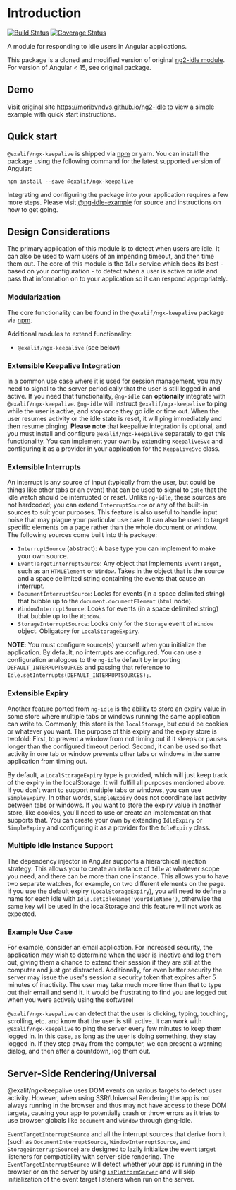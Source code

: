 # Introduction

[![Build Status](https://github.com/moribvndvs/ng2-idle/workflows/ci/badge.svg)](https://github.com/moribvndvs/ng2-idle/actions?query=workflow%3Aci)
[![Coverage Status](https://coveralls.io/repos/github/moribvndvs/ng2-idle/badge.svg?branch=master)](https://coveralls.io/github/moribvndvs/ng2-idle?branch=master)

A module for responding to idle users in Angular applications. 

This package is a cloned and modified version of original  [ng2-idle module](https://github.com/moribvndvs/ng2-idle). For version of Angular < 15, see original package.

## Demo

Visit original site https://moribvndvs.github.io/ng2-idle to view a simple example with quick start instructions.

## Quick start

`@exalif/ngx-keepalive` is shipped via [npm](https://www.npmjs.com) or yarn. You can install the package using the following command for the latest supported version of Angular:

```
npm install --save @exalif/ngx-keepalive
```

Integrating and configuring the package into your application requires a few more steps. Please visit [@ng-idle-example](https://github.com/moribvndvs/ng2-idle-example.git) for source and instructions on how to get going.

## Design Considerations

The primary application of this module is to detect when users are idle. It can also be used to warn users of an impending timeout, and then time them out. The core of this module is the `Idle` service which does its best - based on your configuration - to detect when a user is active or idle and pass that information on to your application so it can respond appropriately.

### Modularization

The core functionality can be found in the `@exalif/ngx-keepalive` package via [npm](https://www.npmjs.com).

Additional modules to extend functionality:

- `@exalif/ngx-keepalive` (see below)

### Extensible Keepalive Integration

In a common use case where it is used for session management, you may need to signal to the server periodically that the user is still logged in and active. If you need that functionality, `@ng-idle` can **optionally** integrate with `@exalif/ngx-keepalive`. `@ng-idle` will instruct `@exalif/ngx-keepalive` to ping while the user is active, and stop once they go idle or time out. When the user resumes activity or the idle state is reset, it will ping immediately and then resume pinging. **Please note** that keepalive integration is optional, and you must install and configure `@exalif/ngx-keepalive` separately to get this functionality. You can implement your own by extending `KeepaliveSvc` and configuring it as a provider in your application for the `KeepaliveSvc` class.

### Extensible Interrupts

An interrupt is any source of input (typically from the user, but could be things like other tabs or an event) that can be used to signal to `Idle` that the idle watch should be interrupted or reset. Unlike `ng-idle`, these sources are not hardcoded; you can extend `InterruptSource` or any of the built-in sources to suit your purposes. This feature is also useful to handle input noise that may plague your particular use case. It can also be used to target specific elements on a page rather than the whole document or window. The following sources come built into this package:

- `InterruptSource` (abstract): A base type you can implement to make your own source.
- `EventTargetInterruptSource`: Any object that implements `EventTarget`, such as an `HTMLElement` or `Window`. Takes in the object that is the source and a space delimited string containing the events that cause an interrupt.
- `DocumentInterruptSource`: Looks for events (in a space delimited string) that bubble up to the `document.documentElement` (`html` node).
- `WindowInterruptSource`: Looks for events (in a space delimited string) that bubble up to the `Window`.
- `StorageInterruptSource`: Looks only for the `Storage` event of `Window` object. Obligatory for `LocalStorageExpiry`.

**NOTE**: You must configure source(s) yourself when you initialize the application. By default, no interrupts are configured. You can use a configuration analogous to the `ng-idle` default by importing `DEFAULT_INTERRUPTSOURCES` and passing that reference to `Idle.setInterrupts(DEFAULT_INTERRUPTSOURCES);`.

### Extensible Expiry

Another feature ported from `ng-idle` is the ability to store an expiry value in some store where multiple tabs or windows running the same application can write to. Commonly, this store is the `localStorage`, but could be cookies or whatever you want. The purpose of this expiry and the expiry store is twofold: First, to prevent a window from not timing out if it sleeps or pauses longer than the configured timeout period. Second, it can be used so that activity in one tab or window prevents other tabs or windows in the same application from timing out.

By default, a `LocalStorageExpiry` type is provided, which will just keep track of the expiry in the localStorage. It will fulfill all purposes mentioned above. If you don't want to support multiple tabs or windows, you can use `SimpleExpiry`. In other words, `SimpleExpiry` does not coordinate last activity between tabs or windows. If you want to store the expiry value in another store, like cookies, you'll need to use or create an implementation that supports that. You can create your own by extending `IdleExpiry` or `SimpleExpiry` and configuring it as a provider for the `IdleExpiry` class.

### Multiple Idle Instance Support

The dependency injector in Angular supports a hierarchical injection strategy. This allows you to create an instance of `Idle` at whatever scope you need, and there can be more than one instance. This allows you to have two separate watches, for example, on two different elements on the page.  
If you use the default expiry (`LocalStorageExpiry`), you will need to define a name for each idle with `Idle.setIdleName('yourIdleName')`, otherwise the same key will be used in the localStorage and this feature will not work as expected.

### Example Use Case

For example, consider an email application. For increased security, the application may wish to determine when the user is inactive and log them out, giving them a chance to extend their session if they are still at the computer and just got distracted. Additionally, for even better security the server may issue the user's session a security token that expires after 5 minutes of inactivity. The user may take much more time than that to type out their email and send it. It would be frustrating to find you are logged out when you were actively using the software!

`@exalif/ngx-keepalive` can detect that the user is clicking, typing, touching, scrolling, etc. and know that the user is still active. It can work with `@exalif/ngx-keepalive` to ping the server every few minutes to keep them logged in. In this case, as long as the user is doing something, they stay logged in. If they step away from the computer, we can present a warning dialog, and then after a countdown, log them out.

## Server-Side Rendering/Universal

@exalif/ngx-keepalive uses DOM events on various targets to detect user activity. However, when using SSR/Universal Rendering the app is not always running in the browser and thus may not have access to these DOM targets, causing your app to potentially crash or throw errors as it tries to use browser globals like `document` and `window` through @ng-idle.

`EventTargetInterruptSource` and all the interrupt sources that derive from it (such as `DocumentInterruptSource`, `WindowInterruptSource`, and `StorageInterruptSource`) are designed to lazily initialize the event target listeners for compatibility with server-side rendering. The `EventTargetInterruptSource` will detect whether your app is running in the browser or on the server by using [`isPlatformServer`](https://angular.io/api/common/isPlatformServer) and will skip initialization of the event target listeners when run on the server.

